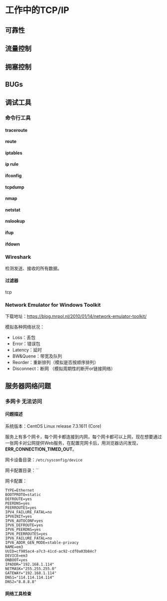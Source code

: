 # 工作中的TCP/IP


## 可靠性

## 流量控制

## 拥塞控制

## BUGs


## 调试工具

### 命令行工具

#### traceroute

#### route 

#### iptables

#### ip rule 

#### ifconfig

#### tcpdump

#### nmap

#### netstat

#### nslookup

#### ifup

#### ifdown

### Wireshark

检测发送、接收的所有数据。

#### 过滤器

tcp

### Network Emulator for Windows Toolkit

下载地址：https://blog.mrpol.nl/2010/01/14/network-emulator-toolkit/

模拟各种网络状况：

- Loss：丢包
- Error：错误包
- Latency：延时
- BW&Quene：带宽及队列
- Reorder：重新排列（模拟是否按顺序排列）
- Disconnect：断网 （模拟周期性的断开or链接网络）


## 服务器网络问题

### 多网卡 无法访问

#### 问题描述

系统版本：CentOS Linux release 7.3.1611 (Core) 

服务上有多个网卡，每个网卡都连接到内网，每个网卡都可以上网，现在想要通过一张网卡对公网提供Web服务，在配置完网卡后，用浏览器访问发现，**ERR_CONNECTION_TIMED_OUT**。

网卡设备目录：`/etc/sysconfig/device`

网卡配置目录：``


网卡配置：

```
TYPE=Ethernet
BOOTPROTO=static
DEFROUTE=yes
PEERDNS=yes
PEERROUTES=yes
IPV4_FAILURE_FATAL=no
IPV6INIT=yes
IPV6_AUTOCONF=yes
IPV6_DEFROUTE=yes
IPV6_PEERDNS=yes
IPV6_PEERROUTES=yes
IPV6_FAILURE_FATAL=no
IPV6_ADDR_GEN_MODE=stable-privacy
NAME=em3
UUID=cf985ac4-a7c3-41cd-ac92-cdf0a03b84c7
DEVICE=em3
ONBOOT=yes
IPADDR="192.168.1.114"
NETMASK="255.255.255.0"
GATEWAY="192.168.1.114"
DNS1="114.114.114.114"
DNS2="8.8.8.8"
```

#### 网络工具检查

